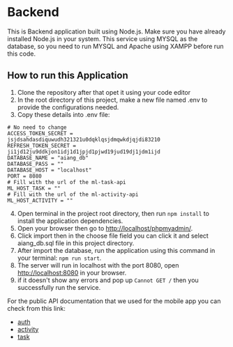 # Backend

This is Backend application built using Node.js. Make sure you have already installed Node.js in your system.
This service using MYSQL as the database, so you need to run MYSQL and Apache using XAMPP before run this code.

## How to run this Application
1. Clone the repository after that opet it using your code editor
2. In the root directory of this project, make a new file named .env to provide the configurations needed.
3. Copy these details into .env file:
```
# No need to change
ACCESS_TOKEN_SECRET = jsjdsahdasdiquwudh321321u0dqklqsjdmqwkdjqjdi83210
REFRESH_TOKEN_SECRET = ji1jd12ju9ddkjon1idj1d1jpjd1pjwd19jud19dj1jdm1ijd
DATABASE_NAME = "aiang_db"
DATABASE_PASS = ""
DATABASE_HOST = "localhost"
PORT = 8080
# Fill with the url of the ml-task-api
ML_HOST_TASK = ""
# Fill with the url of the ml-activity-api
ML_HOST_ACTIVITY = ""
```
4. Open terminal in the project root directory, then run `npm install` to install the application dependencies.
5. Open your browser then go to [http://localhost/phpmyadmin/](http://localhost/phpmyadmin/).
6. Click import then in the choose file field you can click it and select aiang_db.sql file in this project directory.
7. After import the database, run the application using this command in your terminal: `npm run start`.
8. The server will run in localhost with the port 8080, open [http://localhost:8080](http://localhost:8080) in your browser.
9. if it doesn't show any errors and pop up `Cannot GET /` then you successfully run the service.

For the public API documentation that we used for the mobile app you can check from this link:
- [auth](https://github.com/daffaYuharshu/task-api)
- [activity](https://github.com/daffaYuharshu/activity-api)
- [task](https://github.com/daffaYuharshu/task-api)
